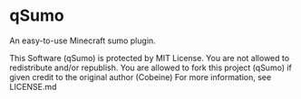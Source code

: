 # qSumo
An easy-to-use Minecraft sumo plugin.

This Software (qSumo) is protected by MIT License. You are not allowed to redistribute and/or republish.
You are allowed to fork this project (qSumo) if given credit to the original author (Cobeine)
For more information, see LICENSE.md



